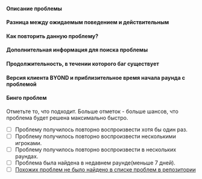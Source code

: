 <!--
	Если какое-то из полей не подходит к данной проблеме, удалите его!
	Всё, что написано в тэгах подобных этому, является комментарием и не будет отображено в проблеме.
	Будьте осторожны, дабы не написать в них.
	Шутки или спам проблемами приведут к наказанию!
	
	ВСТАВЛЯЙТЕ СВОИ ОТВЕТЫ НИЖЕ ЗАГОЛОВКОВ В ПУСТОЕ МЕСТО
	(Линии с четырьмя #) 
	НЕ РЕДАКТИРУЙТЕ ИЛИ УДАЛЯЙТЕ ИХ, это часть форматировангия.
-->

#### Описание проблемы



#### Разница между ожидаемым поведением и действительным



#### Как повторить данную проблему?



#### Дополнительная информация для поиска проблемы
<!-- к примеру, название объекта, сообщения связанные с проблемой, логи, и т.д. -->



#### Продолжительность, в течении которого баг существует
<!--
	Чем точнее вы скажете время, тем больше шансов, что проблема будет найдена быстро.
  Но даже если вы не уверены, назовите время, которое вы предполагаейте.
-->



#### Версия клиента BYOND и приблизительное время начала раунда с проблемой


#### Бинго проблем

Отметьте то, что подходит. Больше отметок - больше шансов, что проблема будет решена максимально быстро.

<!-- Отметить можно с помощь "x" вписанного в [ ] (к примеру: [x])-->
<!-- Не забудьте убрать пробелы в скобках, иначе не будет работать! -->
- [ ] Проблему получилось повторно воспроизвести хотя бы один раз.
- [ ] Проблему получилось повторно воспроизвести несколькими игроками.
- [ ] Проблему получилось повторно воспроизвести в нескольких раундах.
- [ ] Проблема была найдена в недавнем раунде(меньше 7 дней).
- [ ] [Похожих проблем не было найдено в списке проблем в репозитории](https://github.com/animusdev/Fallout-13/issues)
